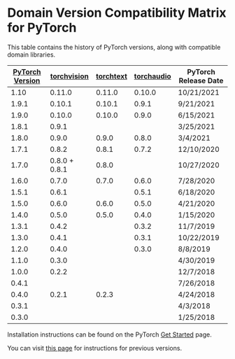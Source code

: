 # Domain Version Compatibility Matrix for PyTorch

This table contains the history of PyTorch versions, along with compatible domain
libraries. 

|[PyTorch Version](https://pypi.org/project/torch/)	|[torchvision](https://pypi.org/project/torchvision/)	|[torchtext](https://pypi.org/project/torchtext/)	|[torchaudio](https://pypi.org/project/torchaudio/)	|PyTorch Release Date	|
|---	|---	|---	|---	|---	|
|1.10	|0.11.0	|0.11.0	|0.10.0	|10/21/2021	|
|1.9.1	|0.10.1	|0.10.1	|0.9.1	|9/21/2021	|
|1.9.0	|0.10.0	|0.10.0	|0.9.0	|6/15/2021	|
|1.8.1	|0.9.1	|	|	|3/25/2021	|
|1.8.0	|0.9.0	|0.9.0	|0.8.0	|3/4/2021	|
|1.7.1	|0.8.2	|0.8.1	|0.7.2	|12/10/2020	|
|1.7.0	|0.8.0 + 0.8.1	|0.8.0	|	|10/27/2020	|
|1.6.0	|0.7.0	|0.7.0	|0.6.0	|7/28/2020	|
|1.5.1	|0.6.1	|	|0.5.1	|6/18/2020	|
|1.5.0	|0.6.0	|0.6.0	|0.5.0	|4/21/2020	|
|1.4.0	|0.5.0	|0.5.0	|0.4.0	|1/15/2020	|
|1.3.1	|0.4.2	|	|0.3.2	|11/7/2019	|
|1.3.0	|0.4.1	|	|0.3.1	|10/22/2019	|
|1.2.0	|0.4.0	|	|0.3.0	|8/8/2019	|
|1.1.0	|0.3.0	|	|	|4/30/2019	|
|1.0.0	|0.2.2	|	|	|12/7/2018	|
|0.4.1	|	|	|	|7/26/2018	|
|0.4.0	|0.2.1	|0.2.3	|	|4/24/2018	|
|0.3.1	|	|	|	|4/3/2018	|
|0.3.0	|	|	|	|1/25/2018	|

Installation instructions can be found on the PyTorch [Get Started](https://pytorch.org/get-started/locally/) page.
 
You can 
visit [this page](https://pytorch.org/get-started/previous-versions/) for instructions for 
previous versions.

